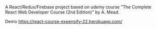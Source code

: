 A React/Redux/Firebase project based on udemy course "The Complete React Web Developer Course (2nd Edition)" by A. Mead. 

Demo https://react-course-expensify-22.herokuapp.com/ 
